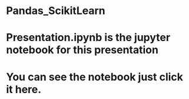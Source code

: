 # Pandas_ScikitLearn


# Presentation.ipynb is the jupyter notebook for this presentation

# You can see the notebook just click it here.



